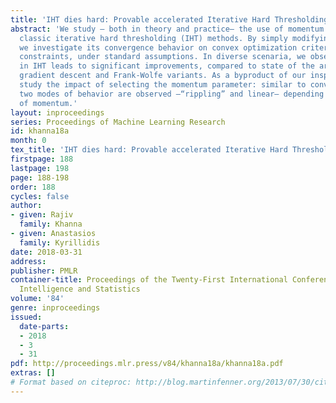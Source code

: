 ```yaml
---
title: 'IHT dies hard: Provable accelerated Iterative Hard Thresholding'
abstract: 'We study – both in theory and practice– the use of momentum motions in
  classic iterative hard thresholding (IHT) methods. By simply modifying plain IHT,
  we investigate its convergence behavior on convex optimization criteria with non-convex
  constraints, under standard assumptions. In diverse scenaria, we observe that acceleration
  in IHT leads to significant improvements, compared to state of the art projected
  gradient descent and Frank-Wolfe variants. As a byproduct of our inspection, we
  study the impact of selecting the momentum parameter: similar to convex settings,
  two modes of behavior are observed –“rippling” and linear– depending on the level
  of momentum.'
layout: inproceedings
series: Proceedings of Machine Learning Research
id: khanna18a
month: 0
tex_title: 'IHT dies hard: Provable accelerated Iterative Hard Thresholding'
firstpage: 188
lastpage: 198
page: 188-198
order: 188
cycles: false
author:
- given: Rajiv
  family: Khanna
- given: Anastasios
  family: Kyrillidis
date: 2018-03-31
address: 
publisher: PMLR
container-title: Proceedings of the Twenty-First International Conference on Artificial
  Intelligence and Statistics
volume: '84'
genre: inproceedings
issued:
  date-parts:
  - 2018
  - 3
  - 31
pdf: http://proceedings.mlr.press/v84/khanna18a/khanna18a.pdf
extras: []
# Format based on citeproc: http://blog.martinfenner.org/2013/07/30/citeproc-yaml-for-bibliographies/
---
```

